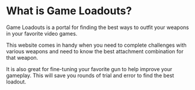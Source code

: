 What is Game Loadouts?
========

Game Loadouts is a portal for finding the best ways to outfit your weapons in your favorite video games.   

This website comes in handy when you need to complete challenges with various weapons and need to know the best attachment combination for that weapon.   

It is also great for fine-tuning your favorite gun to help improve your gameplay. This will save you rounds of trial and error to find the best loadout.
